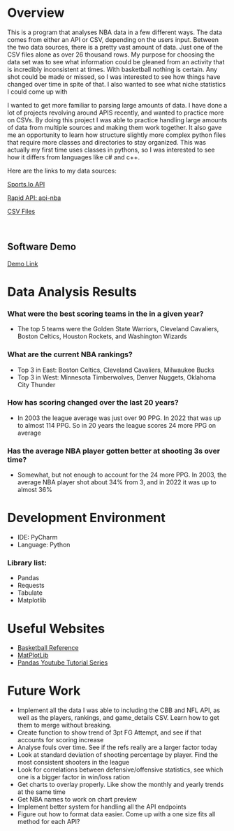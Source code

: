# Overview
This is a program that analyses NBA data in a few different ways. The data comes from either an API or CSV, depending on the users input. Between the two data sources, there is a 
pretty vast amount of data. Just one of the CSV files alone as over 26 thousand rows. My purpose for choosing the data set was to see what information could be gleaned from
an activity that is incredibly inconsistent at times. With basketball nothing is certain. Any shot could be made or missed, so I was interested to see how things have changed over time 
in spite of that. I also wanted to see what niche statistics I could come up with

I wanted to get more familiar to parsing large amounts of data. I have done a lot of projects revolving around APIS recently, and wanted to practice more on CSVs. 
By doing this project I was able to practice handling large amounts of data from multiple sources and making them work together. It also gave me an opportunity to learn how 
structure slightly more complex python files that require more classes and directories to stay organized. This was actually my first time uses classes in pythons, so I was
interested to see how it differs from languages like c# and c++.

Here are the links to my data sources:

[Sports.Io API](https://sportsdata.io/developers/api-documentation/nba)

[Rapid API: api-nba](https://rapidapi.com/api-sports/api/api-nba/)

[CSV Files](https://www.kaggle.com/datasets/nathanlauga/nba-games?resource=download)

<br/>

## Software Demo
[Demo Link](http://youtube.link.goes.here)

# Data Analysis Results

### What were the best scoring teams in the in a given year? 
- The top 5 teams were the Golden State Warriors, Cleveland Cavaliers, Boston Celtics, Houston Rockets, and Washington Wizards<br/>

### What are the current NBA rankings?
- Top 3 in East: Boston Celtics, Cleveland Cavaliers, Milwaukee Bucks
- Top 3 in West: Minnesota Timberwolves, Denver Nuggets, Oklahoma City Thunder <br/>

### How has scoring changed over the last 20 years? 
- In 2003 the league average was just over 90 PPG. In 2022 that was up to almost 114 PPG. So in 20 years the league scores 24 more PPG on average <br/>

### Has the average NBA player gotten better at shooting 3s over time?
- Somewhat, but not enough to account for the 24 more PPG. In 2003, the average NBA player shot about 34% from 3, and in 2022 it was up to almost 36%<br/>

# Development Environment
- IDE: PyCharm <br/>
- Language: Python <br/>

### Library list:
* Pandas
* Requests
* Tabulate
* Matplotlib



# Useful Websites

* [Basketball Reference](https://www.basketball-reference.com/teams/GSW/2016_games.html)
* [MatPlotLib](https://matplotlib.org/stable/)
* [Pandas Youtube Tutorial Series](https://www.youtube.com/watch?v=ZyhVh-qRZPA&list=PL-osiE80TeTsWmV9i9c58mdDCSskIFdDS&ab_channel=CoreySchafer)

# Future Work

* Implement all the data I was able to including the CBB and NFL API, as well as the players, rankings, and game_details CSV. Learn how to get them to merge without breaking.
* Create function to show trend of 3pt FG Attempt, and see if that accounts for scoring increase
* Analyse fouls over time. See if the refs really are a larger factor today
* Look at standard deviation of shooting percentage by player. Find the most consistent shooters in the league
* Look for correlations between defensive/offensive statistics, see which one is a bigger factor in win/loss ration
* Get charts to overlay properly. Like show the monthly and yearly trends at the same time
* Get NBA names to work on chart preview
* Implement better system for handling all the API endpoints
* Figure out how to format data easier. Come up with a one size fits all method for each API?
